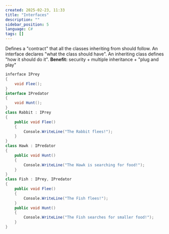 ```yaml
---
created: 2025-02-23, 11:33
title: "Interfaces"
description: ""
sidebar_position: 5
language: C#
tags: []
---
```

Defines a "contract" that all the classes inheriting from should follow. An interface declares "what the class should have". An inheriting class defines "how it should do it".
**Benefit:** security + multiple inheritance + "plug and play"

```csharp
inferface IPrey
{
	void Flee();
}
interface IPredator
{
	void Hunt();
}
class Rabbit : IPrey
{
	public void Flee()
	{
		Console.WriteLine("The Rabbit flees!");
	}
}
class Hawk : IPredator
{
	public void Hunt()
	{
		Console.WriteLine("The Hawk is searching for food!");
	}
}
class Fish : IPrey, IPredator
{
	public void Flee()
	{
		Console.WriteLine("The Fish flees!");
	}
	public void Hunt()
	{
		Console.WriteLine("The Fish searches for smaller food!");
	}
}
```